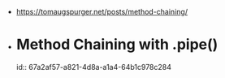 - https://tomaugspurger.net/posts/method-chaining/
- # Method Chaining with .pipe()
  id:: 67a2af57-a821-4d8a-a1a4-64b1c978c284